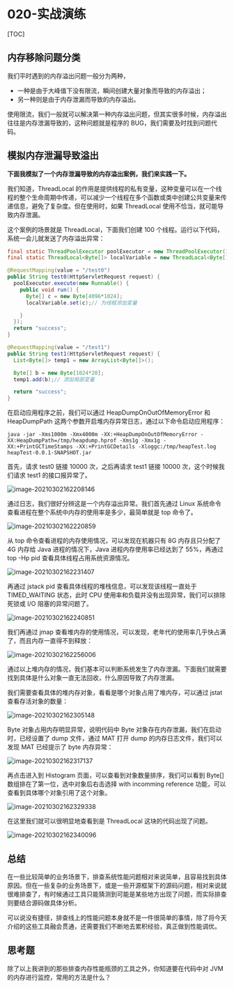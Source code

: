 # 020-实战演练

[TOC]

## 内存移除问题分类

我们平时遇到的内存溢出问题一般分为两种，

- 一种是由于大峰值下没有限流，瞬间创建大量对象而导致的内存溢出；
- 另一种则是由于内存泄漏而导致的内存溢出。

使用限流，我们一般就可以解决第一种内存溢出问题，但其实很多时候，内存溢出往往是内存泄漏导致的，这种问题就是程序的 BUG，我们需要及时找到问题代码。

## 模拟内存泄漏导致溢出

**下面我模拟了一个内存泄漏导致的内存溢出案例，我们来实践一下。**

我们知道，ThreadLocal 的作用是提供线程的私有变量，这种变量可以在一个线程的整个生命周期中传递，可以减少一个线程在多个函数或类中创建公共变量来传递信息，避免了复杂度。但在使用时，如果 ThreadLocal 使用不恰当，就可能导致内存泄漏。

这个案例的场景就是 ThreadLocal，下面我们创建 100 个线程。运行以下代码，系统一会儿就发送了内存溢出异常：

```java
final static ThreadPoolExecutor poolExecutor = new ThreadPoolExecutor(100, 100, 1, TimeUnit.MINUTES, new LinkedBlockingQueue<>());// 创建线程池，通过线程池，保证创建的线程存活
final static ThreadLocal<Byte[]> localVariable = new ThreadLocal<Byte[]>();// 声明本地变量

@RequestMapping(value = "/test0")
public String test0(HttpServletRequest request) {
  poolExecutor.execute(new Runnable() {
    public void run() {
      Byte[] c = new Byte[4096*1024];
      localVariable.set(c);// 为线程添加变量

    }
  });
  return "success";
}

@RequestMapping(value = "/test1")
public String test1(HttpServletRequest request) {
  List<Byte[]> temp1 = new ArrayList<Byte[]>();

  Byte[] b = new Byte[1024*20];
  temp1.add(b);// 添加局部变量

  return "success";
}
```

在启动应用程序之前，我们可以通过 HeapDumpOnOutOfMemoryError 和 HeapDumpPath 这两个参数开启堆内存异常日志，通过以下命令启动应用程序：

```
java -jar -Xms1000m -Xmx4000m -XX:+HeapDumpOnOutOfMemoryError -XX:HeapDumpPath=/tmp/heapdump.hprof -Xms1g -Xmx1g -XX:+PrintGCTimeStamps -XX:+PrintGCDetails -Xloggc:/tmp/heapTest.log heapTest-0.0.1-SNAPSHOT.jar
```

首先，请求 test0 链接 10000 次，之后再请求 test1 链接 10000 次，这个时候我们请求 test1 的接口报异常了。

![image-20210302162208146](../../../assets/image-20210302162208146.png)

通过日志，我们很好分辨这是一个内存溢出异常。我们首先通过 Linux 系统命令查看进程在整个系统中内存的使用率是多少，最简单就是 top 命令了。

![image-20210302162220859](../../../assets/image-20210302162220859.png)

从 top 命令查看进程的内存使用情况，可以发现在机器只有 8G 内存且只分配了 4G 内存给 Java 进程的情况下，Java 进程内存使用率已经达到了 55%，再通过 top -Hp pid 查看具体线程占用系统资源情况。

![image-20210302162231407](../../../assets/image-20210302162231407.png)

再通过 jstack pid 查看具体线程的堆栈信息，可以发现该线程一直处于 TIMED_WAITING 状态，此时 CPU 使用率和负载并没有出现异常，我们可以排除死锁或 I/O 阻塞的异常问题了。

![image-20210302162240851](../../../assets/image-20210302162240851.png)

我们再通过 jmap 查看堆内存的使用情况，可以发现，老年代的使用率几乎快占满了，而且内存一直得不到释放：

![image-20210302162256006](../../../assets/image-20210302162256006.png)

通过以上堆内存的情况，我们基本可以判断系统发生了内存泄漏。下面我们就需要找到具体是什么对象一直无法回收，什么原因导致了内存泄漏。

我们需要查看具体的堆内存对象，看看是哪个对象占用了堆内存，可以通过 jstat 查看存活对象的数量：

![image-20210302162305148](../../../assets/image-20210302162305148.png)

Byte 对象占用内存明显异常，说明代码中 Byte 对象存在内存泄漏，我们在启动时，已经设置了 dump 文件，通过 MAT 打开 dump 的内存日志文件，我们可以发现 MAT 已经提示了 byte 内存异常：

![image-20210302162317137](../../../assets/image-20210302162317137.png)

再点击进入到 Histogram 页面，可以查看到对象数量排序，我们可以看到 Byte[] 数组排在了第一位，选中对象后右击选择 with incomming reference 功能，可以查看到具体哪个对象引用了这个对象。

![image-20210302162329338](../../../assets/image-20210302162329338.png)

在这里我们就可以很明显地查看到是 ThreadLocal 这块的代码出现了问题。

![image-20210302162340096](../../../assets/image-20210302162340096.png)

## 总结

在一些比较简单的业务场景下，排查系统性能问题相对来说简单，且容易找到具体原因。但在一些复杂的业务场景下，或是一些开源框架下的源码问题，相对来说就很难排查了，有时候通过工具只能猜测到可能是某些地方出现了问题，而实际排查则要结合源码做具体分析。

可以说没有捷径，排查线上的性能问题本身就不是一件很简单的事情，除了将今天介绍的这些工具融会贯通，还需要我们不断地去累积经验，真正做到性能调优。

## 思考题

除了以上我讲到的那些排查内存性能瓶颈的工具之外，你知道要在代码中对 JVM 的内存进行监控，常用的方法是什么？





